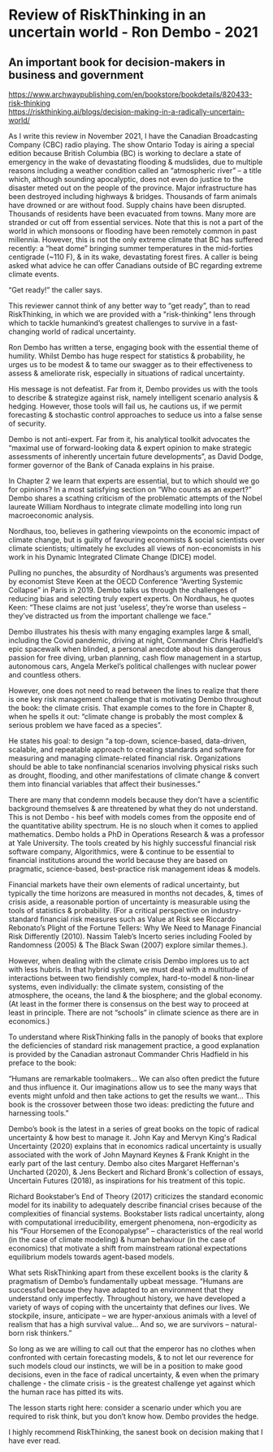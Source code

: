 # Review of RiskThinking in an uncertain world - Ron Dembo - 2021
## An important book for decision-makers in business and government

https://www.archwaypublishing.com/en/bookstore/bookdetails/820433-risk-thinking   
https://riskthinking.ai/blogs/decision-making-in-a-radically-uncertain-world/   

As I write this review in November 2021, I have the Canadian Broadcasting Company (CBC) radio playing. The show Ontario Today is airing a special edition because British Columbia (BC) is working to declare a state of emergency in the wake of devastating flooding & mudslides, due to multiple reasons including a weather condition called an “atmospheric river” – a title which, although sounding apocalyptic, does not even do justice to the disaster meted out on the people of the province. Major infrastructure has been destroyed including highways & bridges. Thousands of farm animals have drowned or are without food. Supply chains have been disrupted. Thousands of residents have been evacuated from towns. Many more are stranded or cut off from essential services. Note that this is not a part of the world in which monsoons or flooding have been remotely common in past millennia.
However, this is not the only extreme climate that BC has suffered recently: a “heat dome” bringing summer temperatures in the mid-forties centigrade (~110 F), & in its wake, devastating forest fires. 
A caller is being asked what advice he can offer Canadians outside of BC regarding extreme climate events. 

“Get ready!” the caller says.

This reviewer cannot think of any better way to “get ready”, than to read RiskThinking, in which we are provided with a "risk-thinking" lens through which to tackle humankind’s greatest challenges to survive in a fast-changing world of radical uncertainty.

Ron Dembo has written a terse, engaging book with the essential theme of humility. Whilst Dembo has huge respect for statistics & probability, he urges us to be modest & to tame our swagger as to their effectiveness to assess & ameliorate risk, especially in situations of radical uncertainty.

His message is not defeatist. Far from it, Dembo provides us with the tools to describe & strategize against risk, namely intelligent scenario analysis & hedging. However, those tools will fail us, he cautions us, if we permit forecasting & stochastic control approaches to seduce us into a false sense of security.

Dembo is not anti-expert. Far from it, his analytical toolkit advocates the “maximal use of forward-looking data & expert opinion to make strategic assessments of inherently uncertain future developments”, as David Dodge, former governor of the Bank of Canada explains in his praise.

In Chapter 2 we learn that experts are essential, but to which should we go for opinions? In a most satisfying section on “Who counts as an expert?” Dembo shares a scathing criticism of the problematic attempts of the Nobel laureate William Nordhaus to integrate climate modelling into long run macroeconomic analysis. 

Nordhaus, too, believes in gathering viewpoints on the economic impact of climate change, but is guilty of favouring economists & social scientists over climate scientists; ultimately he excludes all views of non-economists in his work in his Dynamic Integrated Climate Change (DICE) model. 

Pulling no punches, the absurdity of Nordhaus’s arguments was presented by economist Steve Keen at the OECD Conference “Averting Systemic Collapse” in Paris in 2019. Dembo talks us through the challenges of reducing bias and selecting truly expert experts. On Nordhaus, he quotes Keen: “These claims are not just ‘useless’, they’re worse than useless – they’ve distracted us from the important challenge we face.” 

Dembo illustrates his thesis with many engaging examples large & small, including the Covid pandemic, driving at night, Commander Chris Hadfield’s epic spacewalk when blinded, a personal anecdote about his dangerous passion for free diving, urban planning, cash flow management in a startup, autonomous cars, Angela Merkel’s political challenges with nuclear power and countless others.

However, one does not need to read between the lines to realize that there is one key risk management challenge that is motivating Dembo throughout the book: the climate crisis. That example comes to the fore in Chapter 8, when he spells it out: “climate change is probably the most complex & serious problem we have faced as a species”. 

He states his goal: to design “a top-down, science-based, data-driven, scalable, and repeatable approach to creating standards and software for measuring and managing climate-related financial risk. Organizations should be able to take nonfinancial scenarios involving physical risks such as drought, flooding, and other manifestations of climate change & convert them into financial variables that affect their businesses.”

There are many that condemn models because they don’t have a scientific background themselves & are threatened by what they do not understand. This is not Dembo - his beef with models comes from the opposite end of the quantitative ability spectrum. He is no slouch when it comes to applied mathematics. Dembo holds a PhD in Operations Research & was a professor at Yale University. The tools created by his highly successful financial risk software company, Algorithmics, were & continue to be essential to financial institutions around the world because they are based on pragmatic, science-based, best-practice risk management ideas & models.

Financial markets have their own elements of radical uncertainty, but typically the time horizons are measured in months not decades, &, times of crisis aside, a reasonable portion of uncertainty is measurable using the tools of statistics & probability. (For a critical perspective on industry-standard financial risk measures such as Value at Risk see Riccardo Rebonato’s Plight of the Fortune Tellers: Why We Need to Manage Financial Risk Differently (2010). Nassim Taleb’s Incerto series including Fooled by Randomness (2005) & The Black Swan (2007) explore similar themes.).

However, when dealing with the climate crisis Dembo implores us to act with less hubris. In that hybrid system, we must deal with a multitude of interactions between two fiendishly complex, hard-to-model & non-linear systems, even individually: the climate system, consisting of the atmosphere, the oceans, the land & the biosphere; and the global economy. (At least in the former there is consensus on the best way to proceed at least in principle. There are not “schools” in climate science as there are in economics.)

To understand where RiskThinking falls in the panoply of books that explore the deficiencies of standard risk management practice, a good explanation is provided by the Canadian astronaut Commander Chris Hadfield in his preface to the book:

“Humans are remarkable toolmakers… We can also often predict the future and thus influence it. Our imaginations allow us to see the many ways that events might unfold and then take actions to get the results we want… This book is the crossover between those two ideas: predicting the future and harnessing tools.”

Dembo’s book is the latest in a series of great books on the topic of radical uncertainty & how best to manage it. John Kay and Mervyn King's Radical Uncertainty (2020) explains that in economics radical uncertainty is usually associated with the work of John Maynard Keynes & Frank Knight in the early part of the last century. Dembo also cites Margaret Heffernan's Uncharted (2020), & Jens Beckert and Richard Bronk's collection of essays, Uncertain Futures (2018), as inspirations for his treatment of this topic. 

Richard Bookstaber’s End of Theory (2017) criticizes the standard economic model for its inability to adequately describe financial crises because of the complexities of financial systems. Bookstaber lists radical uncertainty, along with computational irreducibility, emergent phenomena, non-ergodicity as his “Four Horsemen of the Econopalypse” – characteristics of the real world (in the case of climate modeling) & human behaviour (in the case of economics) that motivate a shift from mainstream rational expectations equilibrium models towards agent-based models. 

What sets RiskThinking apart from these excellent books is the clarity & pragmatism of Dembo’s fundamentally upbeat message. “Humans are successful because they have adapted to an environment that they understand only imperfectly. Throughout history, we have developed a variety of ways of coping with the uncertainty that defines our lives. We stockpile, insure, anticipate – we are hyper-anxious animals with a level of realism that has a high survival value… And so, we are survivors – natural-born risk thinkers.” 

So long as we are willing to call out that the emperor has no clothes when confronted with certain forecasting models, & to not let our reverence for such models cloud our instincts, we will be in a position to make good decisions, even in the face of radical uncertainty, & even when the primary challenge - the climate crisis -  is the greatest challenge yet against which the human race has pitted its wits.

The lesson starts right here: consider a scenario under which you are required to risk think, but you don’t know how. Dembo provides the hedge.

I highly recommend RiskThinking, the sanest book on decision making that I have ever read. 
